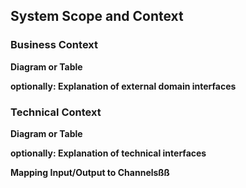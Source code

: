 ## System Scope and Context

### Business Context

**Diagram or Table**

**optionally: Explanation of external domain interfaces**

### Technical Context

**Diagram or Table**

**optionally: Explanation of technical interfaces**

**Mapping Input/Output to Channelsßß**
